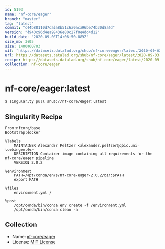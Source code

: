 ```yaml
---
id: 5193
name: "nf-core/eager"
branch: "master"
tag: "latest"
commit: "c44b88110d7daba8b51c6a0aca96be74b30d8afd"
version: "d940c96d4ea92436e80c27f0e4dd4d12"
build_date: "2020-09-03T14:06:50.889Z"
size_mb: 3605
size: 1400860703
sif: "https://datasets.datalad.org/shub/nf-core/eager/latest/2020-09-03-c44b8811-d940c96d/d940c96d4ea92436e80c27f0e4dd4d12.simg"
url: https://datasets.datalad.org/shub/nf-core/eager/latest/2020-09-03-c44b8811-d940c96d/
recipe: https://datasets.datalad.org/shub/nf-core/eager/latest/2020-09-03-c44b8811-d940c96d/Singularity
collection: nf-core/eager
---
```


# nf-core/eager:latest

```bash
$ singularity pull shub://nf-core/eager:latest
```

## Singularity Recipe

```singularity
From:nfcore/base
Bootstrap:docker

%labels
    MAINTAINER Alexander Peltzer <alexander.peltzer@qbic.uni-tuebingen.de>
    DESCRIPTION Container image containing all requirements for the nf-core/eager pipeline
    VERSION 2.0.2

%environment
    PATH=/opt/conda/envs/nf-core-eager-2.0.2/bin:$PATH
    export PATH

%files
    environment.yml /

%post
    /opt/conda/bin/conda env create -f /environment.yml 
    /opt/conda/bin/conda clean -a
```

## Collection

 - Name: [nf-core/eager](https://github.com/nf-core/eager)
 - License: [MIT License](https://api.github.com/licenses/mit)

